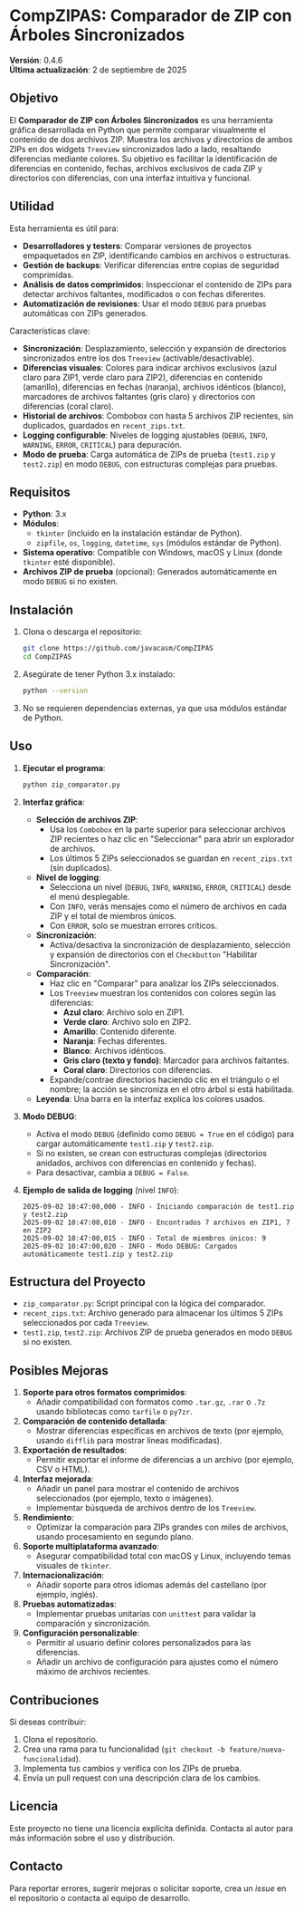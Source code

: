 # CompZIPAS: Comparador de ZIP con Árboles Sincronizados

**Versión**: 0.4.6  
**Última actualización**: 2 de septiembre de 2025

## Objetivo

El **Comparador de ZIP con Árboles Sincronizados** es una herramienta gráfica desarrollada en Python que permite comparar visualmente el contenido de dos archivos ZIP. Muestra los archivos y directorios de ambos ZIPs en dos widgets `Treeview` sincronizados lado a lado, resaltando diferencias mediante colores. Su objetivo es facilitar la identificación de diferencias en contenido, fechas, archivos exclusivos de cada ZIP y directorios con diferencias, con una interfaz intuitiva y funcional.

## Utilidad

Esta herramienta es útil para:

- **Desarrolladores y testers**: Comparar versiones de proyectos empaquetados en ZIP, identificando cambios en archivos o estructuras.
- **Gestión de backups**: Verificar diferencias entre copias de seguridad comprimidas.
- **Análisis de datos comprimidos**: Inspeccionar el contenido de ZIPs para detectar archivos faltantes, modificados o con fechas diferentes.
- **Automatización de revisiones**: Usar el modo `DEBUG` para pruebas automáticas con ZIPs generados.

Características clave:

- **Sincronización**: Desplazamiento, selección y expansión de directorios sincronizados entre los dos `Treeview` (activable/desactivable).
- **Diferencias visuales**: Colores para indicar archivos exclusivos (azul claro para ZIP1, verde claro para ZIP2), diferencias en contenido (amarillo), diferencias en fechas (naranja), archivos idénticos (blanco), marcadores de archivos faltantes (gris claro) y directorios con diferencias (coral claro).
- **Historial de archivos**: Combobox con hasta 5 archivos ZIP recientes, sin duplicados, guardados en `recent_zips.txt`.
- **Logging configurable**: Niveles de logging ajustables (`DEBUG`, `INFO`, `WARNING`, `ERROR`, `CRITICAL`) para depuración.
- **Modo de prueba**: Carga automática de ZIPs de prueba (`test1.zip` y `test2.zip`) en modo `DEBUG`, con estructuras complejas para pruebas.

## Requisitos

- **Python**: 3.x
- **Módulos**:
    - `tkinter` (incluido en la instalación estándar de Python).
    - `zipfile`, `os`, `logging`, `datetime`, `sys` (módulos estándar de Python).
- **Sistema operativo**: Compatible con Windows, macOS y Linux (donde `tkinter` esté disponible).
- **Archivos ZIP de prueba** (opcional): Generados automáticamente en modo `DEBUG` si no existen.

## Instalación

1. Clona o descarga el repositorio:
    
    ```bash
    git clone https://github.com/javacasm/CompZIPAS
    cd CompZIPAS
    ```
    
2. Asegúrate de tener Python 3.x instalado:
    
    ```bash
    python --version
    ```
    
3. No se requieren dependencias externas, ya que usa módulos estándar de Python.

## Uso

1. **Ejecutar el programa**:
    
    ```bash
    python zip_comparator.py
    ```
    
2. **Interfaz gráfica**:
    
    - **Selección de archivos ZIP**:
        - Usa los `Combobox` en la parte superior para seleccionar archivos ZIP recientes o haz clic en "Seleccionar" para abrir un explorador de archivos.
        - Los últimos 5 ZIPs seleccionados se guardan en `recent_zips.txt` (sin duplicados).
    - **Nivel de logging**:
        - Selecciona un nivel (`DEBUG`, `INFO`, `WARNING`, `ERROR`, `CRITICAL`) desde el menú desplegable.
        - Con `INFO`, verás mensajes como el número de archivos en cada ZIP y el total de miembros únicos.
        - Con `ERROR`, solo se muestran errores críticos.
    - **Sincronización**:
        - Activa/desactiva la sincronización de desplazamiento, selección y expansión de directorios con el `Checkbutton` "Habilitar Sincronización".
    - **Comparación**:
        - Haz clic en "Comparar" para analizar los ZIPs seleccionados.
        - Los `Treeview` muestran los contenidos con colores según las diferencias:
            - **Azul claro**: Archivo solo en ZIP1.
            - **Verde claro**: Archivo solo en ZIP2.
            - **Amarillo**: Contenido diferente.
            - **Naranja**: Fechas diferentes.
            - **Blanco**: Archivos idénticos.
            - **Gris claro (texto y fondo)**: Marcador para archivos faltantes.
            - **Coral claro**: Directorios con diferencias.
        - Expande/contrae directorios haciendo clic en el triángulo o el nombre; la acción se sincroniza en el otro árbol si está habilitada.
    - **Leyenda**: Una barra en la interfaz explica los colores usados.
3. **Modo DEBUG**:
    
    - Activa el modo `DEBUG` (definido como `DEBUG = True` en el código) para cargar automáticamente `test1.zip` y `test2.zip`.
    - Si no existen, se crean con estructuras complejas (directorios anidados, archivos con diferencias en contenido y fechas).
    - Para desactivar, cambia a `DEBUG = False`.
4. **Ejemplo de salida de logging** (nivel `INFO`):
    
    ```
    2025-09-02 10:47:00,000 - INFO - Iniciando comparación de test1.zip y test2.zip
    2025-09-02 10:47:00,010 - INFO - Encontrados 7 archivos en ZIP1, 7 en ZIP2
    2025-09-02 10:47:00,015 - INFO - Total de miembros únicos: 9
    2025-09-02 10:47:00,020 - INFO - Modo DEBUG: Cargados automáticamente test1.zip y test2.zip
    ```
    

## Estructura del Proyecto

- `zip_comparator.py`: Script principal con la lógica del comparador.
- `recent_zips.txt`: Archivo generado para almacenar los últimos 5 ZIPs seleccionados por cada `Treeview`.
- `test1.zip`, `test2.zip`: Archivos ZIP de prueba generados en modo `DEBUG` si no existen.

## Posibles Mejoras

1. **Soporte para otros formatos comprimidos**:
    - Añadir compatibilidad con formatos como `.tar.gz`, `.rar` o `.7z` usando bibliotecas como `tarfile` o `py7zr`.
2. **Comparación de contenido detallada**:
    - Mostrar diferencias específicas en archivos de texto (por ejemplo, usando `difflib` para mostrar líneas modificadas).
3. **Exportación de resultados**:
    - Permitir exportar el informe de diferencias a un archivo (por ejemplo, CSV o HTML).
4. **Interfaz mejorada**:
    - Añadir un panel para mostrar el contenido de archivos seleccionados (por ejemplo, texto o imágenes).
    - Implementar búsqueda de archivos dentro de los `Treeview`.
5. **Rendimiento**:
    - Optimizar la comparación para ZIPs grandes con miles de archivos, usando procesamiento en segundo plano.
6. **Soporte multiplataforma avanzado**:
    - Asegurar compatibilidad total con macOS y Linux, incluyendo temas visuales de `tkinter`.
7. **Internacionalización**:
    - Añadir soporte para otros idiomas además del castellano (por ejemplo, inglés).
8. **Pruebas automatizadas**:
    - Implementar pruebas unitarias con `unittest` para validar la comparación y sincronización.
9. **Configuración personalizable**:
    - Permitir al usuario definir colores personalizados para las diferencias.
    - Añadir un archivo de configuración para ajustes como el número máximo de archivos recientes.

## Contribuciones

Si deseas contribuir:

1. Clona el repositorio.
2. Crea una rama para tu funcionalidad (`git checkout -b feature/nueva-funcionalidad`).
3. Implementa tus cambios y verifica con los ZIPs de prueba.
4. Envía un pull request con una descripción clara de los cambios.

## Licencia

Este proyecto no tiene una licencia explícita definida. Contacta al autor para más información sobre el uso y distribución.

## Contacto

Para reportar errores, sugerir mejoras o solicitar soporte, crea un _issue_ en el repositorio o contacta al equipo de desarrollo.